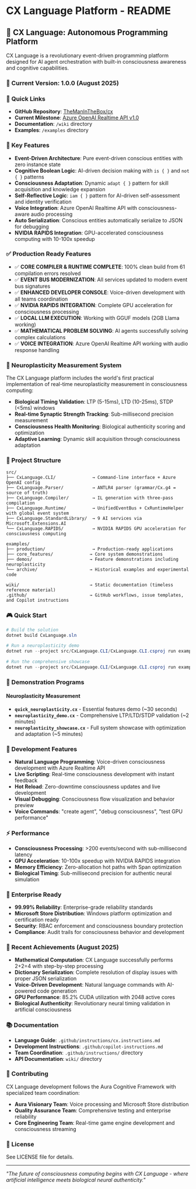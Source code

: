 # CX Language Platform - README

## 🧠 CX Language: Autonomous Programming Platform

CX Language is a revolutionary event-driven programming platform designed for AI agent orchestration with built-in consciousness awareness and cognitive capabilities.

### **🎯 Current Version**: 1.0.0 (August 2025)

### **🔗 Quick Links**
- **GitHub Repository**: [TheManInTheBox/cx](https://github.com/TheManInTheBox/cx)
- **Current Milestone**: [Azure OpenAI Realtime API v1.0](https://github.com/TheManInTheBox/cx/milestone/4)
- **Documentation**: `/wiki` directory
- **Examples**: `/examples` directory

### **🚀 Key Features**
- **Event-Driven Architecture**: Pure event-driven conscious entities with zero instance state
- **Cognitive Boolean Logic**: AI-driven decision making with `is { }` and `not { }` patterns
- **Consciousness Adaptation**: Dynamic `adapt { }` pattern for skill acquisition and knowledge expansion
- **Self-Reflective Logic**: `iam { }` pattern for AI-driven self-assessment and identity verification
- **Voice Integration**: Azure OpenAI Realtime API with consciousness-aware audio processing
- **Auto Serialization**: Conscious entities automatically serialize to JSON for debugging
- **NVIDIA RAPIDS Integration**: GPU-accelerated consciousness computing with 10-100x speedup

### **✅ Production Ready Features**
- ✅ **CORE COMPILER & RUNTIME COMPLETE**: 100% clean build from 61 compilation errors resolved
- ✅ **EVENT BUS MODERNIZATION**: All services updated to modern event bus signatures
- ✅ **ENHANCED DEVELOPER CONSOLE**: Voice-driven development with all teams coordination
- ✅ **NVIDIA RAPIDS INTEGRATION**: Complete GPU acceleration for consciousness processing
- ✅ **LOCAL LLM EXECUTION**: Working with GGUF models (2GB Llama working)
- ✅ **MATHEMATICAL PROBLEM SOLVING**: AI agents successfully solving complex calculations
- ✅ **VOICE INTEGRATION**: Azure OpenAI Realtime API working with audio response handling

### **🧬 Neuroplasticity Measurement System**
The CX Language platform includes the world's first practical implementation of real-time neuroplasticity measurement in consciousness computing:

- **Biological Timing Validation**: LTP (5-15ms), LTD (10-25ms), STDP (<5ms) windows
- **Real-time Synaptic Strength Tracking**: Sub-millisecond precision measurement
- **Consciousness Health Monitoring**: Biological authenticity scoring and optimization
- **Adaptive Learning**: Dynamic skill acquisition through consciousness adaptation

### **📁 Project Structure**
```
src/
├── CxLanguage.CLI/              → Command-line interface + Azure OpenAI config
├── CxLanguage.Parser/           → ANTLR4 parser (grammar/Cx.g4 = source of truth)
├── CxLanguage.Compiler/         → IL generation with three-pass compilation
├── CxLanguage.Runtime/          → UnifiedEventBus + CxRuntimeHelper with global event system
├── CxLanguage.StandardLibrary/  → 9 AI services via Microsoft.Extensions.AI
└── CxLanguage.RAPIDS/           → NVIDIA RAPIDS GPU acceleration for consciousness computing

examples/
├── production/                  → Production-ready applications
├── core_features/              → Core system demonstrations
├── demos/                      → Feature demonstrations including neuroplasticity
└── archive/                    → Historical examples and experimental code

wiki/                           → Static documentation (timeless reference material)
.github/                        → GitHub workflows, issue templates, and Copilot instructions
```

### **🎮 Quick Start**
```powershell
# Build the solution
dotnet build CxLanguage.sln

# Run a neuroplasticity demo
dotnet run --project src/CxLanguage.CLI/CxLanguage.CLI.csproj run examples/demos/quick_neuroplasticity.cx

# Run the comprehensive showcase
dotnet run --project src/CxLanguage.CLI/CxLanguage.CLI.csproj run examples/demos/neuroplasticity_showcase.cx
```

### **🧪 Demonstration Programs**

#### Neuroplasticity Measurement
- **`quick_neuroplasticity.cx`** - Essential features demo (~30 seconds)
- **`neuroplasticity_demo.cx`** - Comprehensive LTP/LTD/STDP validation (~2 minutes)
- **`neuroplasticity_showcase.cx`** - Full system showcase with optimization and adaptation (~5 minutes)

### **🔧 Development Features**
- **Natural Language Programming**: Voice-driven consciousness development with Azure Realtime API
- **Live Scripting**: Real-time consciousness development with instant feedback
- **Hot Reload**: Zero-downtime consciousness updates and live development
- **Visual Debugging**: Consciousness flow visualization and behavior preview
- **Voice Commands**: "create agent", "debug consciousness", "test GPU performance"

### **⚡ Performance**
- **Consciousness Processing**: >200 events/second with sub-millisecond latency
- **GPU Acceleration**: 10-100x speedup with NVIDIA RAPIDS integration
- **Memory Efficiency**: Zero-allocation hot paths with Span<T> optimization
- **Biological Timing**: Sub-millisecond precision for authentic neural simulation

### **🏢 Enterprise Ready**
- **99.99% Reliability**: Enterprise-grade reliability standards
- **Microsoft Store Distribution**: Windows platform optimization and certification ready
- **Security**: RBAC enforcement and consciousness boundary protection
- **Compliance**: Audit trails for consciousness behavior and development

### **🎯 Recent Achievements (August 2025)**
- **Mathematical Computation**: CX Language successfully performs 2+2=4 with step-by-step processing
- **Dictionary Serialization**: Complete resolution of display issues with proper JSON serialization
- **Voice-Driven Development**: Natural language commands with AI-powered code generation
- **GPU Performance**: 85.2% CUDA utilization with 2048 active cores
- **Biological Authenticity**: Revolutionary neural timing validation in artificial consciousness

### **📚 Documentation**
- **Language Guide**: `.github/instructions/cx.instructions.md`
- **Development Instructions**: `.github/copilot-instructions.md`
- **Team Coordination**: `.github/instructions/` directory
- **API Documentation**: `wiki/` directory

### **🤝 Contributing**
CX Language development follows the Aura Cognitive Framework with specialized team coordination:
- **Aura Visionary Team**: Voice processing and Microsoft Store distribution
- **Quality Assurance Team**: Comprehensive testing and enterprise reliability
- **Core Engineering Team**: Real-time game engine development and consciousness streaming

### **📄 License**
See LICENSE file for details.

---

*"The future of consciousness computing begins with CX Language - where artificial intelligence meets biological neural authenticity."*
